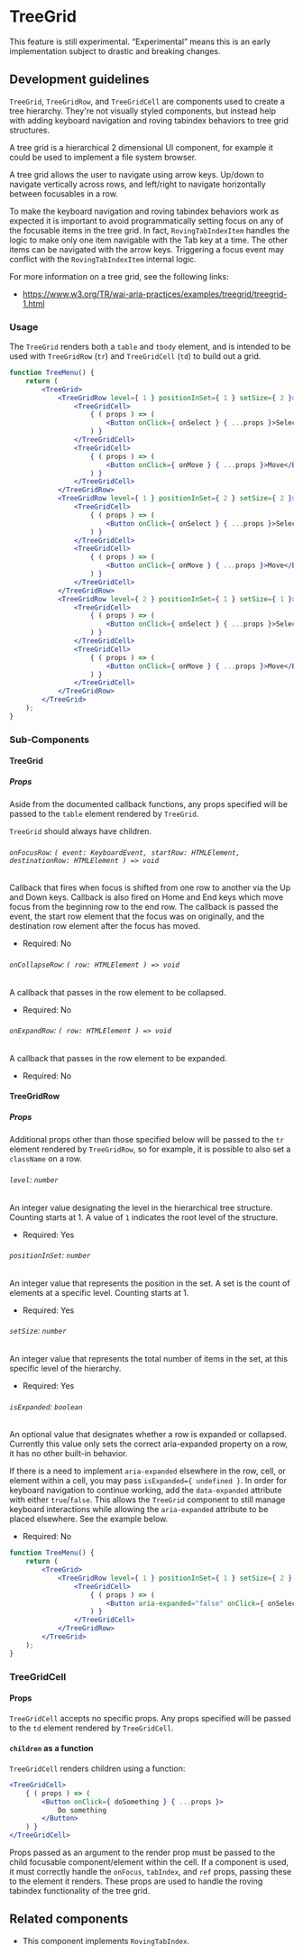 # TreeGrid

<div class="callout callout-alert">
This feature is still experimental. “Experimental” means this is an early implementation subject to drastic and breaking changes.
</div>

## Development guidelines

`TreeGrid`, `TreeGridRow`, and `TreeGridCell` are components used to create a tree hierarchy. They're not visually styled components, but instead help with adding keyboard navigation and roving tabindex behaviors to tree grid structures.

A tree grid is a hierarchical 2 dimensional UI component, for example it could be used to implement a file system browser.

A tree grid allows the user to navigate using arrow keys. Up/down to navigate vertically across rows, and left/right to navigate horizontally between focusables in a row.

To make the keyboard navigation and roving tabindex behaviors work as expected it is important to avoid programmatically setting focus on any of the focusable items in the tree grid. In fact, `RovingTabIndexItem` handles the logic to make only one item navigable with the Tab key at a time. The other items can be navigated with the arrow keys. Triggering a focus event may conflict with the `RovingTabIndexItem` internal logic.

For more information on a tree grid, see the following links:

-   https://www.w3.org/TR/wai-aria-practices/examples/treegrid/treegrid-1.html

### Usage

The `TreeGrid` renders both a `table` and `tbody` element, and is intended to be used with `TreeGridRow` (`tr`) and `TreeGridCell` (`td`) to build out a grid.

```jsx
function TreeMenu() {
	return (
		<TreeGrid>
			<TreeGridRow level={ 1 } positionInSet={ 1 } setSize={ 2 }>
				<TreeGridCell>
					{ ( props ) => (
						<Button onClick={ onSelect } { ...props }>Select</Button>
					) }
				</TreeGridCell>
				<TreeGridCell>
					{ ( props ) => (
						<Button onClick={ onMove } { ...props }>Move</Button>
					) }
				</TreeGridCell>
			</TreeGridRow>
			<TreeGridRow level={ 1 } positionInSet={ 2 } setSize={ 2 }>
				<TreeGridCell>
					{ ( props ) => (
						<Button onClick={ onSelect } { ...props }>Select</Button>
					) }
				</TreeGridCell>
				<TreeGridCell>
					{ ( props ) => (
						<Button onClick={ onMove } { ...props }>Move</Button>
					) }
				</TreeGridCell>
			</TreeGridRow>
			<TreeGridRow level={ 2 } positionInSet={ 1 } setSize={ 1 }>
				<TreeGridCell>
					{ ( props ) => (
						<Button onClick={ onSelect } { ...props }>Select</Button>
					) }
				</TreeGridCell>
				<TreeGridCell>
					{ ( props ) => (
						<Button onClick={ onMove } { ...props }>Move</Button>
					) }
				</TreeGridCell>
			</TreeGridRow>
		</TreeGrid>
	);
}
```

### Sub-Components

#### TreeGrid

##### Props

Aside from the documented callback functions, any props specified will be passed to the `table` element rendered by `TreeGrid`.

`TreeGrid` should always have children.

###### `onFocusRow`: `( event: KeyboardEvent, startRow: HTMLElement, destinationRow: HTMLElement ) => void`

Callback that fires when focus is shifted from one row to another via the Up and Down keys. Callback is also fired on Home and End keys which move focus from the beginning row to the end row.
The callback is passed the event, the start row element that the focus was on originally, and
the destination row element after the focus has moved.

-   Required: No

###### `onCollapseRow`: `( row: HTMLElement ) => void`

A callback that passes in the row element to be collapsed.

-   Required: No

###### `onExpandRow`: `( row: HTMLElement ) => void`

A callback that passes in the row element to be expanded.

-   Required: No

#### TreeGridRow

##### Props

Additional props other than those specified below will be passed to the `tr` element rendered by `TreeGridRow`, so for example, it is possible to also set a `className` on a row.

###### `level`: `number`

An integer value designating the level in the hierarchical tree structure. Counting starts at 1. A value of `1` indicates the root level of the structure.

-   Required: Yes

###### `positionInSet`: `number`

An integer value that represents the position in the set. A set is the count of elements at a specific level. Counting starts at 1.

-   Required: Yes

###### `setSize`: `number`

An integer value that represents the total number of items in the set, at this specific level of the hierarchy.

-   Required: Yes

###### `isExpanded`: `boolean`

An optional value that designates whether a row is expanded or collapsed. Currently this value only sets the correct aria-expanded property on a row, it has no other built-in behavior.

If there is a need to implement `aria-expanded` elsewhere in the row, cell, or element within a cell, you may pass `isExpanded={ undefined }`. In order for keyboard navigation to continue working, add the `data-expanded` attribute with either `true`/`false`. This allows the `TreeGrid` component to still manage keyboard interactions while allowing the `aria-expanded` attribute to be placed elsewhere. See the example below.

-   Required: No

```jsx
function TreeMenu() {
	return (
		<TreeGrid>
			<TreeGridRow level={ 1 } positionInSet={ 1 } setSize={ 2 } isExpanded={ undefined } data-expanded={ false }>
				<TreeGridCell>
					{ ( props ) => (
						<Button aria-expanded="false" onClick={ onSelect } { ...props }>Select</Button>
					) }
				</TreeGridCell>
			</TreeGridRow>
		</TreeGrid>
	);
}
```

### TreeGridCell

#### Props

`TreeGridCell` accepts no specific props. Any props specified will be passed to the `td` element rendered by `TreeGridCell`.

#### `children` as a function

`TreeGridCell` renders children using a function:

```jsx
<TreeGridCell>
	{ ( props ) => (
		<Button onClick={ doSomething } { ...props }>
			Do something
		</Button>
	) }
</TreeGridCell>
```

Props passed as an argument to the render prop must be passed to the child focusable component/element within the cell. If a component is used, it must correctly handle the `onFocus`, `tabIndex`, and `ref` props, passing these to the element it renders. These props are used to handle the roving tabindex functionality of the tree grid.

## Related components

-   This component implements `RovingTabIndex`.

